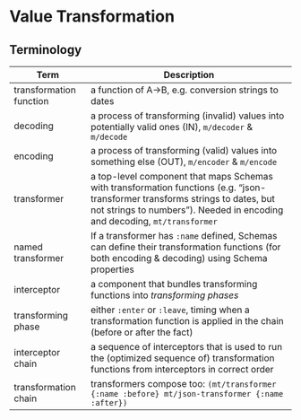 # Value Transformation

## Terminology

| Term                    | Description
|-------------------------|------------
| transformation function | a function of A->B, e.g. conversion strings to dates
| decoding                | a process of transforming (invalid) values into potentially valid ones (IN), `m/decoder` & `m/decode`
| encoding                | a process of transforming (valid) values into something else (OUT), `m/encoder` & `m/encode`
| transformer             | a top-level component that maps Schemas with transformation functions (e.g. “json-transformer transforms strings to dates, but not strings to numbers”). Needed in encoding and decoding, `mt/transformer`
| named transformer       | If a transformer has `:name` defined, Schemas can define their transformation functions (for both encoding & decoding) using Schema properties
| interceptor             | a component that bundles transforming functions into *transforming phases*
| transforming phase      | either `:enter` or `:leave`, timing when a transformation function is applied in the chain (before or after the fact)
| interceptor chain       | a sequence of interceptors that is used to run the (optimized sequence of) transformation functions from interceptors in correct order
| transformation chain    | transformers compose too: `(mt/transformer {:name :before} mt/json-transformer {:name :after})`
